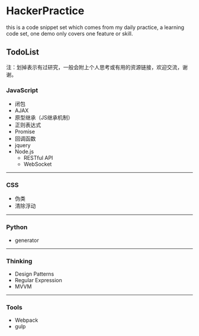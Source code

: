 # HackerPractice
this is a code snippet set which comes from my daily practice,
a learning code set, one demo only covers one feature or skill.

## TodoList

注：划掉表示有过研究，一般会附上个人思考或有用的资源链接，欢迎交流，谢谢。

### JavaScript

* 闭包 
* AJAX
* 原型继承（JS继承机制）
* 正则表达式
* Promise
* 回调函数
* jquery
* Node.js
 	* RESTful API
 	* WebSocket

---

### CSS
* 伪类
* 清除浮动

---

### Python

* generator

---
### Thinking

* Design Patterns
* Regular Expression
* MVVM

---
### Tools

* Webpack
* gulp
